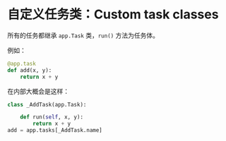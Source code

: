 # 自定义任务类：Custom task classes

所有的任务都继承 `app.Task` 类，`run()` 方法为任务体。

例如：

```python
@app.task
def add(x, y):
    return x + y
```

在内部大概会是这样：

```python
class _AddTask(app.Task):

    def run(self, x, y):
        return x + y
add = app.tasks[_AddTask.name]
```


